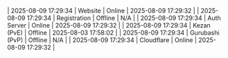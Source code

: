 | 2025-08-09 17:29:34 | Website | Online | 2025-08-09 17:29:32 |
| 2025-08-09 17:29:34 | Registration | Offline | N/A |
| 2025-08-09 17:29:34 | Auth Server | Online | 2025-08-09 17:29:32 |
| 2025-08-09 17:29:34 | Kezan (PvE) | Offline | 2025-08-03 17:58:02 |
| 2025-08-09 17:29:34 | Gurubashi (PvP) | Offline | N/A |
| 2025-08-09 17:29:34 | Cloudflare | Online | 2025-08-09 17:29:32 |
